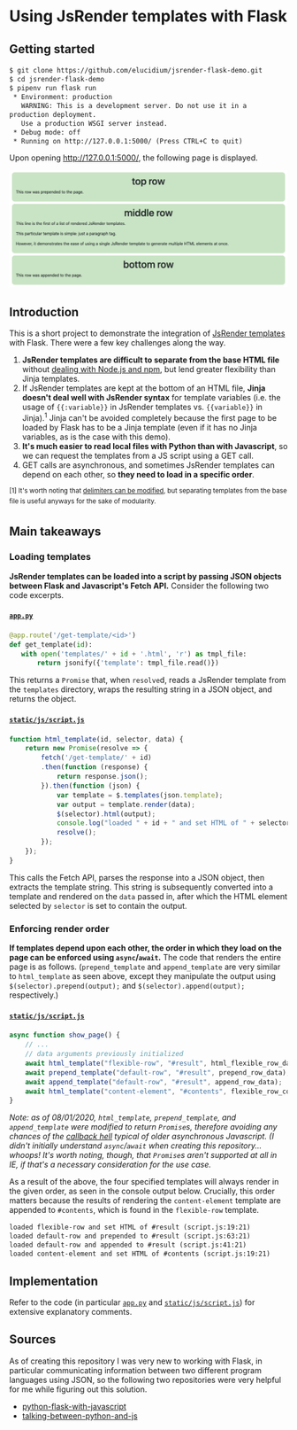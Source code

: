 # Using JsRender templates with Flask

## Getting started

```
$ git clone https://github.com/elucidium/jsrender-flask-demo.git
$ cd jsrender-flask-demo
$ pipenv run flask run
 * Environment: production
   WARNING: This is a development server. Do not use it in a production deployment.
   Use a production WSGI server instead.
 * Debug mode: off
 * Running on http://127.0.0.1:5000/ (Press CTRL+C to quit)
 ```

Upon opening <http://127.0.0.1:5000/>, the following page is displayed.

![Screenshot of the output.](/images/result.png)

 ## Introduction

 This is a short project to demonstrate the integration of [JsRender templates](https://www.jsviews.com/) with Flask. There were a few key challenges along the way.

 1. **JsRender templates are difficult to separate from the base HTML file** without [dealing with Node.js and npm](https://www.jsviews.com/#search?s=load%20templates&l=node/browserify), but lend greater flexibility than Jinja templates.
 2. If JsRender templates are kept at the bottom of an HTML file, **Jinja doesn't deal well with JsRender syntax** for template variables (i.e. the usage of `{{:variable}}` in JsRender templates vs. `{{variable}}` in Jinja).<sup>1</sup> Jinja can't be avoided completely because the first page to be loaded by Flask has to be a Jinja template (even if it has no Jinja variables, as is the case with this demo).
 3. **It's much easier to read local files with Python than with Javascript**, so we can request the templates from a JS script using a GET call.
 4. GET calls are asynchronous, and sometimes JsRender templates can depend on each other, so **they need to load in a specific order**.

<sup>[1] It's worth noting that [delimiters can be modified](https://www.jsviews.com/#settings/delimiters), but separating templates from the base file is useful anyways for the sake of modularity.</sup>

 ## Main takeaways

### Loading templates
 **JsRender templates can be loaded into a script by passing JSON objects between Flask and Javascript's Fetch API.** Consider the following two code excerpts.

#### [`app.py`](app.py)
 ```python
 @app.route('/get-template/<id>')
def get_template(id):
    with open('templates/' + id + '.html', 'r') as tmpl_file:
        return jsonify({'template': tmpl_file.read()})
```
This returns a `Promise` that, when `resolve`d, reads a JsRender template from the `templates` directory, wraps the resulting string in a JSON object, and returns the object.

#### [`static/js/script.js`](static/js/script.js)
```javascript
function html_template(id, selector, data) {
    return new Promise(resolve => {
        fetch('/get-template/' + id)
        .then(function (response) {
            return response.json();
        }).then(function (json) {
            var template = $.templates(json.template);
            var output = template.render(data);
            $(selector).html(output);
            console.log("loaded " + id + " and set HTML of " + selector);
            resolve();
        });
    });
}
```
This calls the Fetch API, parses the response into a JSON object, then extracts the template string. This string is subsequently converted into a template and rendered on the `data` passed in, after which the HTML element selected by `selector` is set to contain the output.

### Enforcing render order
**If templates depend upon each other, the order in which they load on the page can be enforced using `async`/`await`.** The code that renders the entire page is as follows. (`prepend_template` and `append_template` are very similar to `html_template` as seen above, except they manipulate the output using `$(selector).prepend(output);` and `$(selector).append(output);` respectively.)

#### [`static/js/script.js`](static/js/script.js)
```javascript
async function show_page() {
    // ...
    // data arguments previously initialized
    await html_template("flexible-row", "#result", html_flexible_row_data);
    await prepend_template("default-row", "#result", prepend_row_data);
    await append_template("default-row", "#result", append_row_data);
    await html_template("content-element", "#contents", flexible_row_contents);
}

```
*Note: as of 08/01/2020, `html_template`, `prepend_template`, and `append_template` were modified to return `Promise`s, therefore avoiding any chances of the [callback hell](http://callbackhell.com/) typical of older asynchronous Javascript. (I didn't initially understand `async`/`await` when creating this repository... whoops! It's worth noting, though, that `Promise`s aren't supported at all in IE, if that's a necessary consideration for the use case.*


As a result of the above, the four specified templates will always render in the given order, as seen in the console output below. Crucially, this order matters because the results of rendering the `content-element` template are appended to `#contents`, which is found in the `flexible-row` template.

```
loaded flexible-row and set HTML of #result (script.js:19:21)
loaded default-row and prepended to #result (script.js:63:21)
loaded default-row and appended to #result (script.js:41:21)
loaded content-element and set HTML of #contents (script.js:19:21)
```

## Implementation

Refer to the code (in particular [`app.py`](app.py) and [`static/js/script.js`](static/js/script.js)) for extensive explanatory comments.

## Sources

As of creating this repository I was very new to working with Flask, in particular communicating information between two different program languages using JSON, so the following two repositories were very helpful for me while figuring out this solution.

- [python-flask-with-javascript](https://github.com/jitsejan/python-flask-with-javascript)
- [talking-between-python-and-js](https://github.com/healeycodes/talking-between-python-and-js)
